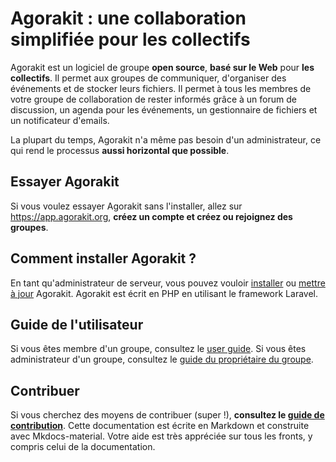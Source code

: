 # Agorakit : une collaboration simplifiée pour les collectifs

Agorakit est un logiciel de groupe **open source**, **basé sur le Web** pour **les collectifs**. Il permet aux groupes de communiquer, d'organiser des événements et de stocker leurs fichiers. Il permet à tous les membres de votre groupe de collaboration de rester informés grâce à un forum de discussion, un agenda pour les événements, un gestionnaire de fichiers et un notificateur d'emails.

La plupart du temps, Agorakit n'a même pas besoin d'un administrateur, ce qui rend le processus **aussi horizontal que possible**.

## Essayer Agorakit
Si vous voulez essayer Agorakit sans l'installer, allez sur <https://app.agorakit.org>, **créez un compte et créez ou rejoignez des groupes**.

## Comment installer Agorakit ?
En tant qu'administrateur de serveur, vous pouvez vouloir [installer](install.md) ou [mettre à jour](upgrade.md) Agorakit. Agorakit est écrit en PHP en utilisant le framework Laravel.

## Guide de l'utilisateur
Si vous êtes membre d'un groupe, consultez le [user guide](usage.md).
Si vous êtes administrateur d'un groupe, consultez le [guide du propriétaire du groupe](group.md).

## Contribuer
Si vous cherchez des moyens de contribuer (super !), **consultez le [guide de contribution](contribute.md)**.
Cette documentation est écrite en Markdown et construite avec Mkdocs-material.
Votre aide est très appréciée sur tous les fronts, y compris celui de la documentation.
